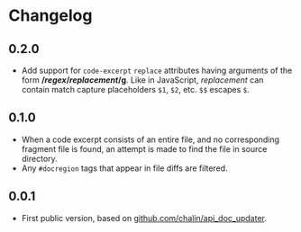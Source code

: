 # Changelog

## 0.2.0

- Add support for `code-excerpt` `replace` attributes having arguments of the form
  **/_regex_/_replacement_/g**. Like in JavaScript, _replacement_ can contain
  match capture placeholders `$1`, `$2`, etc. `$$` escapes `$`.

## 0.1.0

- When a code excerpt consists of an entire file, and no corresponding fragment
  file is found, an attempt is made to find the file in source directory.
- Any `#docregion` tags that appear in file diffs are filtered.

## 0.0.1

- First public version, based on
  [github.com/chalin/api_doc_updater](https://github.com/chalin/api_doc_updater).
  
